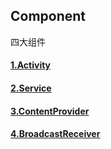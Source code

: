 ## Component

四大组件

#### [1.Activity](./activity/activity.md)

#### [2.Service](./service/Service.md)

#### [3.ContentProvider](./provider/provider.md)

#### [4.BroadcastReceiver]()

